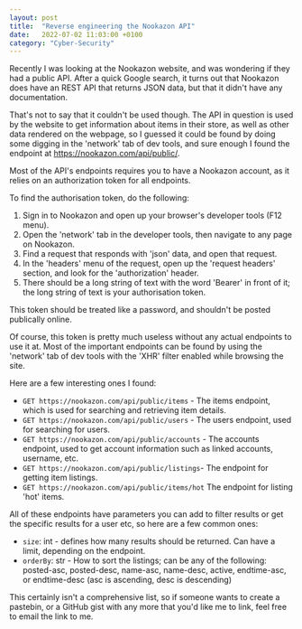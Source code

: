 ```yaml
---
layout: post
title:  "Reverse engineering the Nookazon API"
date:   2022-07-02 11:03:00 +0100
category: "Cyber-Security"
---
```


Recently I was looking at the Nookazon website, and was wondering if they had a public API. After a quick Google search, it turns out that Nookazon does have an REST API that returns JSON data, but that it didn't have any documentation.

That's not to say that it couldn't be used though. The API in question is used by the website to get information about items in their store, as well as other data rendered on the webpage, so I guessed it could be found by doing some digging in the 'network' tab of dev tools, and sure enough I found the endpoint at https://nookazon.com/api/public/.

Most of the API's endpoints requires you to have a Nookazon account, as it relies on an authorization token for all endpoints.

To find the authorisation token, do the following:
1. Sign in to Nookazon and open up your browser's developer tools (F12 menu).
2. Open the 'network' tab in the developer tools, then navigate to any page on Nookazon.
3. Find a request that responds with 'json' data, and open that request.
4. In the 'headers' menu of the request, open up the 'request headers' section, and look for the 'authorization' header.
5. There should be a long string of text with the word 'Bearer' in front of it; the long string of text is your authorisation token.

This token should be treated like a password, and shouldn't be posted publically online.

Of course, this token is pretty much useless without any actual endpoints to use it at. Most of the important endpoints can be found by using the 'network' tab of dev tools with the 'XHR' filter enabled while browsing the site.

Here are a few interesting ones I found:

- `GET https://nookazon.com/api/public/items` - The items endpoint, which is used for searching and retrieving item details.
- `GET https://nookazon.com/api/public/users` - The users endpoint, used for searching for users.
- `GET https://nookazon.com/api/public/accounts` - The accounts endpoint, used to get account information such as linked accounts, username, etc.
- `GET https://nookazon.com/api/public/listings`- The endpoint for getting item listings.
- `GET https://nookazon.com/api/public/items/hot` The endpoint for listing 'hot' items.

All of these endpoints have parameters you can add to filter results or get the specific results for a user etc, so here are a few common ones:

- `size`: int - defines how many results should be returned. Can have a limit, depending on the endpoint.
- `orderBy`: str - How to sort the listings; can be any of the following:  
posted-asc, posted-desc, name-asc, name-desc, active, endtime-asc, or endtime-desc (asc is ascending, desc is descending)

This certainly isn't a comprehensive list, so if someone wants to create a pastebin, or a GitHub gist with any more that you'd like me to link, feel free to email the link to me.